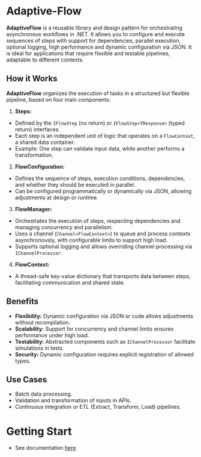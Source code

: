 # Adaptive-Flow

**AdaptiveFlow** is a reusable library and design pattern for orchestrating asynchronous workflows in .NET. It allows you to configure and execute sequences of steps with support for dependencies, parallel execution, optional logging, high performance and dynamic configuration via JSON. It is ideal for applications that require flexible and testable pipelines, adaptable to different contexts.

## How it Works

**AdaptiveFlow** organizes the execution of tasks in a structured but flexible pipeline, based on four main components:

1. **Steps:**
- Defined by the `IFlowStep` (no return) or `IFlowStep<TResponse>` (typed return) interfaces.
- Each step is an independent unit of logic that operates on a `FlowContext`, a shared data container.
- Example: One step can validate input data, while another performs a transformation.

2. **FlowConfiguration:**
- Defines the sequence of steps, execution conditions, dependencies, and whether they should be executed in parallel.
- Can be configured programmatically or dynamically via JSON, allowing adjustments at design or runtime.

3. **FlowManager:**
- Orchestrates the execution of steps, respecting dependencies and managing concurrency and parallelism.
- Uses a channel (`Channel<FlowContext>`) to queue and process contexts asynchronously, with configurable limits to support high load.
- Supports optional logging and allows overriding channel processing via `IChannelProcessor`.

4. **FlowContext:**
- A thread-safe key-value dictionary that transports data between steps, facilitating communication and shared state.

## Benefits

- **Flexibility:** Dynamic configuration via JSON or code allows adjustments without recompilation.
- **Scalability:** Support for concurrency and channel limits ensures performance under high load.
- **Testability:** Abstracted components such as `IChannelProcessor` facilitate simulations in tests.
- **Security:** Dynamic configuration requires explicit registration of allowed types.

## Use Cases

- Batch data processing.
- Validation and transformation of inputs in APIs.
- Continuous integration or ETL (Extract, Transform, Load) pipelines.

# Getting Start
    
- See documentation [here](https://github.com/rafa-s09/Adaptive-Flow/tree/main/doc)